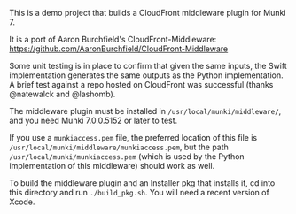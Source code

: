 This is a demo project that builds a CloudFront middleware plugin for Munki 7.

It is a port of Aaron Burchfield's CloudFront-Middleware:
https://github.com/AaronBurchfield/CloudFront-Middleware

Some unit testing is in place to confirm that given the same inputs, the Swift implementation generates the same outputs as the Python implementation. A brief test against a repo hosted on CloudFront was successful (thanks @natewalck and @lashomb).

The middleware plugin must be installed in `/usr/local/munki/middleware/`, and you need Munki 7.0.0.5152 or later to test.

If you use a `munkiaccess.pem` file, the preferred location of this file is `/usr/local/munki/middleware/munkiaccess.pem`, but the path `/usr/local/munki/munkiaccess.pem` (which is used by the Python implementation of this middleware) should work as well.

To build the middleware plugin and an Installer pkg that installs it, cd into this directory and run `./build_pkg.sh`. You will need a recent version of Xcode.
